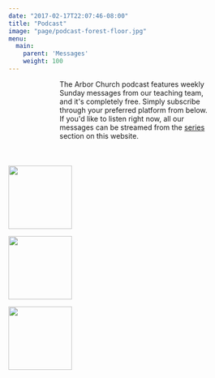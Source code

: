```yaml
---
date: "2017-02-17T22:07:46-08:00"
title: "Podcast"
image: "page/podcast-forest-floor.jpg"
menu:
  main:
    parent: 'Messages'
    weight: 100
---
```



<div class="text-center" style="margin-bottom: 50px;">

<p style="margin-left: 20%; margin-right: 20%; margin-bottom: 50px;">The Arbor Church podcast features weekly Sunday messages from our teaching team, and it's completely free. Simply subscribe through your preferred platform from below. If you'd like to listen right now, all our messages can be streamed from the <a href="../../messages/">series</a> section on this website. </p>

<p><a href="https://itunes.apple.com/us/podcast/arbor-church/id1204135740"><img src="../../img/podcast/itunes.jpg" style="width: 125px; height: auto;" /></a></p>
<p><a href="https://playmusic.app.goo.gl/?ibi=com.google.PlayMusic&amp;isi=691797987&amp;ius=googleplaymusic&amp;link=https://play.google.com/music/m/Irgaekxnx4asjelcnps7x7jorpm?t%3DArbor_Church%26pcampaignid%3DMKT-na-all-co-pr-mu-pod-16" rel="nofollow"><img src="../../img/podcast/google-play.jpg" style="width: 125px; height: auto;" /></a></p>
<p><a href="https://feeds.feedburner.com/ArborChurch"><img src="../../img/podcast/feedburner.jpg" style="width: 125px; height: auto;" /></a></p>

</div>


